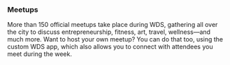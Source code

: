 ### Meetups

More than 150 official meetups take place during WDS, gathering all over the city to discuss entrepreneurship, fitness, art, travel, wellness—and much more. Want to host your own meetup? You can do that too, using the custom WDS app, which also allows you to connect with attendees you meet during the week. 